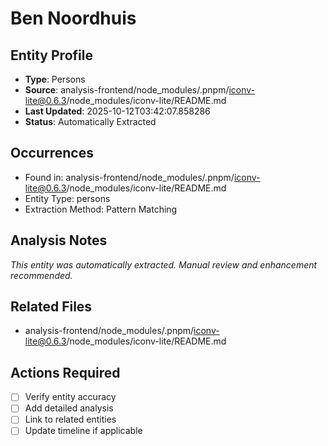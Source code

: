 # Ben Noordhuis

## Entity Profile
- **Type**: Persons
- **Source**: analysis-frontend/node_modules/.pnpm/iconv-lite@0.6.3/node_modules/iconv-lite/README.md
- **Last Updated**: 2025-10-12T03:42:07.858286
- **Status**: Automatically Extracted

## Occurrences
- Found in: analysis-frontend/node_modules/.pnpm/iconv-lite@0.6.3/node_modules/iconv-lite/README.md
- Entity Type: persons
- Extraction Method: Pattern Matching

## Analysis Notes
*This entity was automatically extracted. Manual review and enhancement recommended.*

## Related Files
- analysis-frontend/node_modules/.pnpm/iconv-lite@0.6.3/node_modules/iconv-lite/README.md

## Actions Required
- [ ] Verify entity accuracy
- [ ] Add detailed analysis
- [ ] Link to related entities
- [ ] Update timeline if applicable
